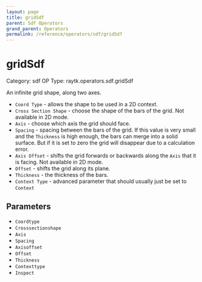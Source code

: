 ```yaml
---
layout: page
title: gridSdf
parent: Sdf Operators
grand_parent: Operators
permalink: /reference/operators/sdf/gridSdf
---
```


# gridSdf

Category: sdf
OP Type: raytk.operators.sdf.gridSdf



An infinite grid shape, along two axes.

* `Coord Type` - allows the shape to be used in a 2D context.
* `Cross Section Shape` - choose the shape of the bars of the grid. Not available in 2D mode.
* `Axis` - choose which axis the grid should face.
* `Spacing` - spacing between the bars of the grid. If this value is very small and the `Thickness` is high enough, the bars can merge into a solid surface. But if it is set to zero the grid will disappear due to a calculation error.
* `Axis Offset` - shifts the grid forwards or backwards along the `Axis` that it is facing. Not available in 2D mode.
* `Offset` - shifts the grid along its plane.
* `Thickness` - the thickness of the bars.
* `Context Type` - advanced parameter that should usually just be set to `Context`

## Parameters

* `Coordtype`
* `Crosssectionshape`
* `Axis`
* `Spacing`
* `Axisoffset`
* `Offset`
* `Thickness`
* `Contexttype`
* `Inspect`